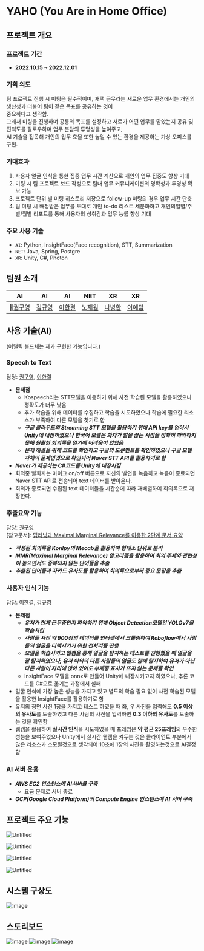 # YAHO (You Are in Home Office)
## 프로젝트 개요

### 프로젝트 기간

- **2022.10.15 ~ 2022.12.01**

### 기획 의도

팀 프로젝트 진행 시 미팅은 필수적이며, 재택 근무라는 새로운 업무 환경에서는 개인의 생산성과 더불어 팀이 같은 목표를 공유하는 것이  
중요하다고 생각함.  
그래서 미팅을 진행하며 공통의 목표를 설정하고 서로가 어떤 업무를 맡았는지 공유 및 진척도를 팔로우하며 업무 분담의 투명성을 높여주고,  
AI 기술을 접목해 개인의 업무 효율 또한 높일 수 있는 환경을 제공하는 가상 오피스를 구현.

### 기대효과

1. 사용자 얼굴 인식을 통한 집중 업무 시간 계산으로 개인의 업무 집중도 향상 기대
2. 미팅 시 팀 프로젝트 보드 작성으로 팀내 업무 커뮤니케이션의 명확성과 투명성 확보 가능
3. 프로젝트 단위 별 미팅 히스토리 저장으로 follow-up 미팅의 경우 업무 시간 단축
4. 팀 미팅 시 배정받은 업무를 토대로 개인 to-do 리스트 세분화하고 개인의일별/주별/월별 리포트를 통해 사용자의 성취감과 업무 능률 향상 기대

### 주요 사용 기술

- `AI`: Python, InsightFace(Face recognition), STT, Summarization
- `NET`: Java, Spring, Postgre
- `XR`: Unity, C#, Photon 
## 팀원 소개  
|AI|AI|AI|NET|XR|XR|
| :---: | :---: | :---: | :---: | :---: | :---: |
|👑[권구영](https://github.com/kgy94329)|[김규영](https://github.com/qyeongkim)|[이한결](https://github.com/AIHanGyeol)|[노재원](https://github.com/NJWonE)|[나병한](https://github.com/svcbn)|[이예담](https://github.com/yelee12)|
## 사용 기술(AI)
(이탤릭 볼드체는 제가 구현한 기능입니다.)

### Speech to Text
담당: [권구영](https://github.com/kgy94329), [이한결](https://github.com/AIHanGyeol)  
- ************문제점************
    - Kospeech라는 STT모델을 이용하기 위해 사전 학습된 모델을 활용하였으나 정확도가 너무 낮음
    - 추가 학습을 위해 데이터를 수집하고 학습을 시도하였으나 학습에 필요한 리소스가 부족하여 다른 모델을 찾기로 함
    - __*구글 클라우드의 Streaming STT 모델을 활용하기 위해 API key를 얻어서 Unity에 내장하였으나 한국어 모델은 화자가 말을 끊는 시점을 정확히 파악하지 못해 원활한 회의록을 얻기에 어려움이 있었음*__
    - __*문제 해결을 위해 코드를 확인하고 구글의 도큐멘트를 확인하였으나 구글 모델 자체의 문제인것으로 확인되어 Naver STT API를 활용하기로 함*__
- __*Naver가 제공하는 C#코드를 Unity에 내장시킴*__
- 회의중 발화자는 마이크 on/off 버튼으로 자신의 발언을 녹음하고 녹음이 종료되면 Naver STT API로 전송되어 text 데이터를 받아온다.
- 회의가 종료되면 수집된 text 데이터들을 시간순에 따라 재배열하여 회의록으로 저장한다.

### 추출요약 기능
담당: [권구영](https://github.com/kgy94329)  
[참고문서]: [딥러닝과 Maximal Marginal Relevance를 이용한 2단계 문서 요약](http://koreascience.or.kr/article/CFKO201930060772845.pdf)  
- __*작성된 회의록을 Konlpy의 Mecab을 활용하여 형태소 단위로 분리*__
- __*MMR(Maximal Marginal Relevance) 알고리즘을 활용하여 회의 주제와 관련성이 높으면서도 중복되지 않는 단어들을 추출*__
- __*추출된 단어들과 자카드 유사도를 활용하여 회의록으로부터 중요 문장을 추출*__

### 사용자 인식 기능
담당: [이한결](https://github.com/AIHanGyeol), [김규영](https://github.com/qyeongkim)  
- **문제점**
    - __*유저가 현재 근무중인지 파악하기 위해 Object Detection모델인 YOLOv7을 학습시킴*__
    - __*사람들 사진 약 900장의 데이터를 인터넷에서 크롤링하여 Roboflow에서 사람들의 얼굴을 디텍시키기 위한 전처리를 진행*__
    - __*모델을 학습시키고 웹캠을 통해 얼굴을 탐지하는 테스트를 진행했을 때 얼굴을 잘 탐지하였으나, 유저 이외의 다른 사람들의 얼굴도 함께 탐지하여 유저가 아닌 다른 사람이 자리에 앉아 있어도 부재중 표시가 뜨지 않는 문제를 확인*__
    - InsightFace 모델을 onnx로 만들어 Unity에 내장시키고자 하였으나, 추론 코드를 C#으로 옮기는 과정에서 실패
- 얼굴 인식에 가장 높은 성능을 가지고 있고 별도의 학습 필요 없이 사전 학습된 모델을 활용한 InsightFace를 활용하기로 함
- 유저의 정면 사진 1장을 가지고 테스트 하였을 때 좌, 우 사진을 입력해도 **0.5 이상의 유사도**를 도출하였고 다른 사람의 사진을 입력하면 **0.3 이하의 유사도**를 도출하는 것을 확인함
- 웹캠을 활용하여 **실시간 인식**을 시도하였을 때 프레임은 **약 평균 25프레임**의 우수한 성능을 보여주었으나 Unity에서 실시간 웹캠을 켜두는 것은 클라이언트 부분에서 많은 리소스가 소모될것으로 생각되어 10초에 1장의 사진을 촬영하는것으로 AI결정함

### AI 서버 운용
- __*AWS EC2 인스턴스에 AI서버를 구축*__
    - 요금 문제로 서버 종료
- __*GCP(Google Cloud Platform)의 Compute Engine 인스턴스에 AI 서버 구축*__


## 프로젝트 주요 기능

![Untitled](https://s3-us-west-2.amazonaws.com/secure.notion-static.com/534a92cf-c1fc-4957-8fd6-6001f107c1ad/Untitled.png)

![Untitled](https://s3-us-west-2.amazonaws.com/secure.notion-static.com/db2da2a4-4918-4581-8bd3-126e537c18fc/Untitled.png)

![Untitled](https://s3-us-west-2.amazonaws.com/secure.notion-static.com/4061c77c-28b9-4c4b-99c7-c438c459755c/Untitled.png)

![Untitled](https://s3-us-west-2.amazonaws.com/secure.notion-static.com/27869508-f91b-4640-8a46-2dc8b63b5647/Untitled.png)

## 시스템 구상도
![image](https://user-images.githubusercontent.com/58832219/205869539-147768c2-52e8-4c46-aa4f-e0c5852d8da0.png)
## 스토리보드
![image](https://user-images.githubusercontent.com/58832219/205870123-1e98cd2c-83d4-4ffa-92b2-7f0167593cbe.png)
![image](https://user-images.githubusercontent.com/58832219/205870287-84893f54-c897-49ce-aac2-6a2575ac28d0.png)
![image](https://user-images.githubusercontent.com/58832219/205870415-3c318784-b8b9-481a-98d7-45c82f88a4c5.png)
